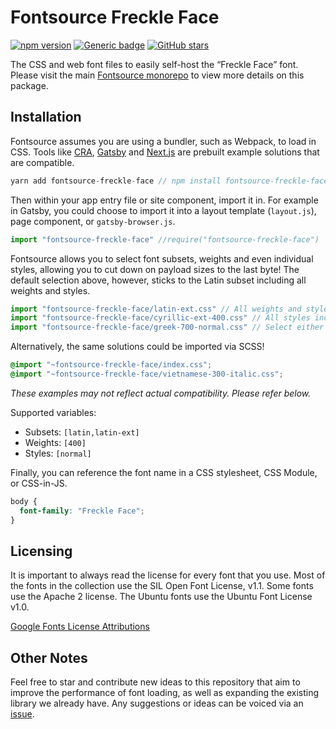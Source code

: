 # Fontsource Freckle Face
[![npm version](https://badge.fury.io/js/fontsource-freckle-face.svg)](https://github.com/DecliningLotus/fontsource) [![Generic badge](https://img.shields.io/badge/fontsource-passing-brightgreen)](https://github.com/DecliningLotus/fontsource) [![GitHub stars](https://img.shields.io/github/stars/DecliningLotus/fontsource.svg?style=social&label=Star)](https://GitHub.com/DecliningLotus/fontsource/stargazers/)

The CSS and web font files to easily self-host the “Freckle Face” font. Please visit the main [Fontsource monorepo](https://github.com/DecliningLotus/fontsource) to view more details on this package.

## Installation

Fontsource assumes you are using a bundler, such as Webpack, to load in CSS. Tools like [CRA](https://create-react-app.dev/), [Gatsby](https://www.gatsbyjs.org/) and [Next.js](https://nextjs.org/) are prebuilt example solutions that are compatible.

```javascript
yarn add fontsource-freckle-face // npm install fontsource-freckle-face
```

Then within your app entry file or site component, import it in. For example in Gatsby, you could choose to import it into a layout template (`layout.js`), page component, or `gatsby-browser.js`.

```javascript
import "fontsource-freckle-face" //require("fontsource-freckle-face")
```

Fontsource allows you to select font subsets, weights and even individual styles, allowing you to cut down on payload sizes to the last byte! The default selection above, however, sticks to the Latin subset including all weights and styles.

```javascript
import "fontsource-freckle-face/latin-ext.css" // All weights and styles included.
import "fontsource-freckle-face/cyrillic-ext-400.css" // All styles included.
import "fontsource-freckle-face/greek-700-normal.css" // Select either normal or italic.
```

Alternatively, the same solutions could be imported via SCSS!

```scss
@import "~fontsource-freckle-face/index.css";
@import "~fontsource-freckle-face/vietnamese-300-italic.css";
```

_These examples may not reflect actual compatibility. Please refer below._

Supported variables:
- Subsets: `[latin,latin-ext]`
- Weights: `[400]`
- Styles: `[normal]`

Finally, you can reference the font name in a CSS stylesheet, CSS Module, or CSS-in-JS.

```css
body {
  font-family: "Freckle Face";
}
```

## Licensing 

It is important to always read the license for every font that you use.
Most of the fonts in the collection use the SIL Open Font License, v1.1. Some fonts use the Apache 2 license. The Ubuntu fonts use the Ubuntu Font License v1.0.

[Google Fonts License Attributions](https://fonts.google.com/attribution)

## Other Notes

Feel free to star and contribute new ideas to this repository that aim to improve the performance of font loading, as well as expanding the existing library we already have. Any suggestions or ideas can be voiced via an [issue](https://github.com/DecliningLotus/fontsource/issues).

